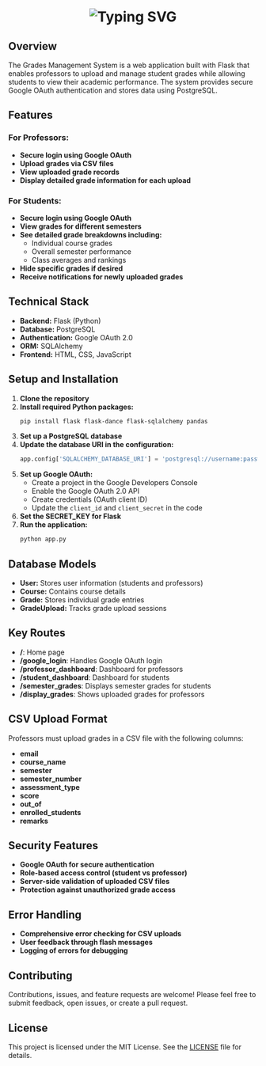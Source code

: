 <h1 align="center">
  <img src="https://readme-typing-svg.demolab.com?font=Operator+Mono&size=37&duration=2800&pause=2000&color=FAFAFA&center=true&vCenter=true&width=940&height=50&lines=Grades+Management+System;Manage+and+View+Student+Grades+Effortlessly" alt="Typing SVG" />
</h1>

## Overview

The Grades Management System is a web application built with Flask that enables professors to upload and manage student grades while allowing students to view their academic performance. The system provides secure Google OAuth authentication and stores data using PostgreSQL.

## Features

### For Professors:
- **Secure login using Google OAuth**
- **Upload grades via CSV files**
- **View uploaded grade records**
- **Display detailed grade information for each upload**

### For Students:
- **Secure login using Google OAuth**
- **View grades for different semesters**
- **See detailed grade breakdowns including:**
    - Individual course grades
    - Overall semester performance
    - Class averages and rankings
- **Hide specific grades if desired**
- **Receive notifications for newly uploaded grades**

## Technical Stack

- **Backend:** Flask (Python)
- **Database:** PostgreSQL
- **Authentication:** Google OAuth 2.0
- **ORM:** SQLAlchemy
- **Frontend:** HTML, CSS, JavaScript

## Setup and Installation

1. **Clone the repository**
2. **Install required Python packages:**
    ```bash
    pip install flask flask-dance flask-sqlalchemy pandas
    ```
3. **Set up a PostgreSQL database**
4. **Update the database URI in the configuration:**
    ```python
    app.config['SQLALCHEMY_DATABASE_URI'] = 'postgresql://username:password@localhost/dbname'
    ```
5. **Set up Google OAuth:**
    - Create a project in the Google Developers Console
    - Enable the Google OAuth 2.0 API
    - Create credentials (OAuth client ID)
    - Update the `client_id` and `client_secret` in the code
6. **Set the SECRET_KEY for Flask**
7. **Run the application:**
    ```bash
    python app.py
    ```

## Database Models

- **User:** Stores user information (students and professors)
- **Course:** Contains course details
- **Grade:** Stores individual grade entries
- **GradeUpload:** Tracks grade upload sessions

## Key Routes

- **/**: Home page
- **/google_login**: Handles Google OAuth login
- **/professor_dashboard**: Dashboard for professors
- **/student_dashboard**: Dashboard for students
- **/semester_grades**: Displays semester grades for students
- **/display_grades**: Shows uploaded grades for professors

## CSV Upload Format

Professors must upload grades in a CSV file with the following columns:

- **email**
- **course_name**
- **semester**
- **semester_number**
- **assessment_type**
- **score**
- **out_of**
- **enrolled_students**
- **remarks**

## Security Features

- **Google OAuth for secure authentication**
- **Role-based access control (student vs professor)**
- **Server-side validation of uploaded CSV files**
- **Protection against unauthorized grade access**

## Error Handling

- **Comprehensive error checking for CSV uploads**
- **User feedback through flash messages**
- **Logging of errors for debugging**

## Contributing

Contributions, issues, and feature requests are welcome! Please feel free to submit feedback, open issues, or create a pull request.

## License

This project is licensed under the MIT License. See the [LICENSE](LICENSE) file for details.

